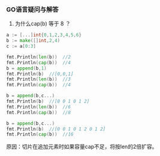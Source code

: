 ### GO语言疑问与解答

1. 为什么cap(b) 等于 8 ？

```go
a := [...]int{0,1,2,3,4,5,6}
b := make([]int,2,4)
c := a[0:3]

fmt.Println(len(b))  //2
fmt.Println(cap(b))  //4
b = append(b,1)
fmt.Println(b)  //[0,0,1]
fmt.Println(len(b))  //3
fmt.Println(cap(b))  //4

b = append(b,c...)
fmt.Println(b)  //[0 0 1 0 1 2]
fmt.Println(len(b))  //6
fmt.Println(cap(b))  //8

b = append(b,c...)
fmt.Println(b)  //[0 0 1 0 1 2 0 1 2]
fmt.Println(cap(b))  //16   
```

原因：切片在追加元素时如果容量cap不足，将按len的2倍扩容。

